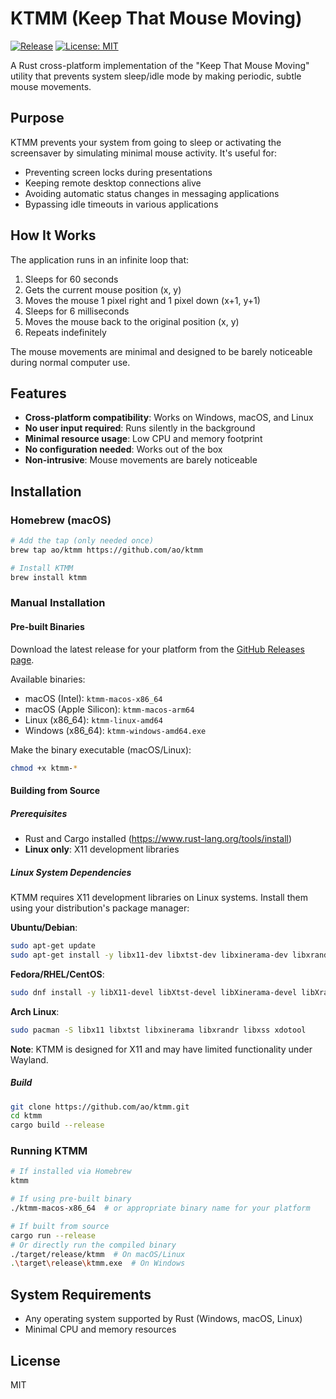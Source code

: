 # KTMM (Keep That Mouse Moving)

[![Release](https://github.com/ao/ktmm/actions/workflows/release.yml/badge.svg)](https://github.com/ao/ktmm/actions/workflows/release.yml)
[![License: MIT](https://img.shields.io/badge/License-MIT-yellow.svg)](https://opensource.org/licenses/MIT)

A Rust cross-platform implementation of the "Keep That Mouse Moving" utility that prevents system sleep/idle mode by making periodic, subtle mouse movements.

## Purpose

KTMM prevents your system from going to sleep or activating the screensaver by simulating minimal mouse activity. It's useful for:

- Preventing screen locks during presentations
- Keeping remote desktop connections alive
- Avoiding automatic status changes in messaging applications
- Bypassing idle timeouts in various applications

## How It Works

The application runs in an infinite loop that:

1. Sleeps for 60 seconds
2. Gets the current mouse position (x, y)
3. Moves the mouse 1 pixel right and 1 pixel down (x+1, y+1)
4. Sleeps for 6 milliseconds
5. Moves the mouse back to the original position (x, y)
6. Repeats indefinitely

The mouse movements are minimal and designed to be barely noticeable during normal computer use.

## Features

- **Cross-platform compatibility**: Works on Windows, macOS, and Linux
- **No user input required**: Runs silently in the background
- **Minimal resource usage**: Low CPU and memory footprint
- **No configuration needed**: Works out of the box
- **Non-intrusive**: Mouse movements are barely noticeable

## Installation

### Homebrew (macOS)

```bash
# Add the tap (only needed once)
brew tap ao/ktmm https://github.com/ao/ktmm

# Install KTMM
brew install ktmm
```

### Manual Installation

#### Pre-built Binaries

Download the latest release for your platform from the [GitHub Releases page](https://github.com/ao/ktmm/releases).

Available binaries:
- macOS (Intel): `ktmm-macos-x86_64`
- macOS (Apple Silicon): `ktmm-macos-arm64`
- Linux (x86_64): `ktmm-linux-amd64`
- Windows (x86_64): `ktmm-windows-amd64.exe`

Make the binary executable (macOS/Linux):
```bash
chmod +x ktmm-*
```

#### Building from Source

##### Prerequisites

- Rust and Cargo installed (https://www.rust-lang.org/tools/install)
- **Linux only**: X11 development libraries

##### Linux System Dependencies

KTMM requires X11 development libraries on Linux systems. Install them using your distribution's package manager:

**Ubuntu/Debian**:
```bash
sudo apt-get update
sudo apt-get install -y libx11-dev libxtst-dev libxinerama-dev libxrandr-dev libxss-dev libxdo-dev
```

**Fedora/RHEL/CentOS**:
```bash
sudo dnf install -y libX11-devel libXtst-devel libXinerama-devel libXrandr-devel libXScrnSaver-devel libxdo-devel
```

**Arch Linux**:
```bash
sudo pacman -S libx11 libxtst libxinerama libxrandr libxss xdotool
```

**Note**: KTMM is designed for X11 and may have limited functionality under Wayland.

##### Build

```bash
git clone https://github.com/ao/ktmm.git
cd ktmm
cargo build --release
```

### Running KTMM

```bash
# If installed via Homebrew
ktmm

# If using pre-built binary
./ktmm-macos-x86_64  # or appropriate binary name for your platform

# If built from source
cargo run --release
# Or directly run the compiled binary
./target/release/ktmm  # On macOS/Linux
.\target\release\ktmm.exe  # On Windows
```

## System Requirements

- Any operating system supported by Rust (Windows, macOS, Linux)
- Minimal CPU and memory resources

## License

MIT